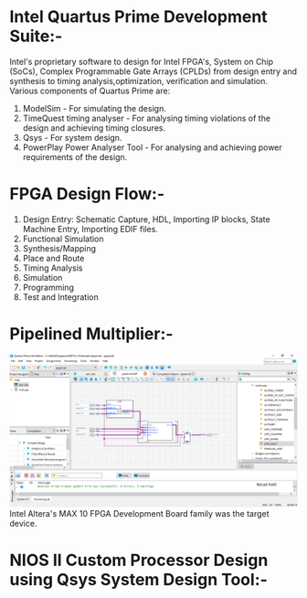 # Intel Quartus Prime Development Suite:-    
Intel's proprietary software to design for Intel FPGA's, System on Chip (SoCs), Complex Programmable Gate Arrays (CPLDs) from design entry and synthesis to timing analysis,optimization, verification and simulation. Various components of Quartus Prime are:  
1) ModelSim - For simulating the design.  
2) TimeQuest timing analyser - For analysing timing violations of the design and achieving timing closures.  
3) Qsys - For system design.   
4) PowerPlay Power Analyser Tool - For analysing and achieving power requirements of the design.  
  # FPGA Design Flow:-  
1) Design Entry: Schematic Capture, HDL, Importing IP blocks, State Machine Entry, Importing EDIF files.  
2) Functional Simulation  
3) Synthesis/Mapping   
4) Place and Route  
5) Timing Analysis   
6) Simulation  
7) Programming  
8) Test and Integration  
  # Pipelined Multiplier:-     
![](https://github.com/patilninad/NIOS-II-Custom-Processor/blob/master/Multiplier.PNG)   
Intel Altera's MAX 10 FPGA Development Board family was the target device.      
# NIOS II Custom Processor Design using Qsys System Design Tool:-  
